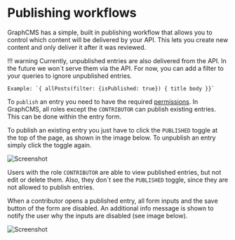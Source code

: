 # Publishing workflows

GraphCMS has a simple, built in publishing workflow that allows you to control which content will be delivered by your API. This lets you create new content and only deliver it after it was reviewed.

!!! warning
    Currently, unpublished entries are also delivered from the API. In the future we won´t serve them via the API. For now, you can add a filter to your queries to ignore unpublished entries.

    Example: `{ allPosts(filter: {isPublished: true}) { title body }}`

To `publish` an entry you need to have the required [permissions](/guides/Adding_members_to_team/). In GraphCMS, all roles except the `CONTRIBUTOR` can publish existing entries. This can be done within the entry form.

To publish an existing entry you just have to click the `PUBLISHED` toggle at the top of the page, as shown in the image below. To unpublish an entry simply click the toggle again.

![Screenshot](../img/guides/publish_entry.png)

Users with the role `CONTRIBUTOR` are able to view published entries, but not edit or delete them. Also, they don´t see the `PUBLISHED` toggle, since they are not allowed to publish entries.

When a contributor opens a published entry, all form inputs and the save button of the form are disabled. An additional info message is shown to notify the user why the inputs are disabled (see image below).

![Screenshot](../img/guides/disabled_published_entry.png)
